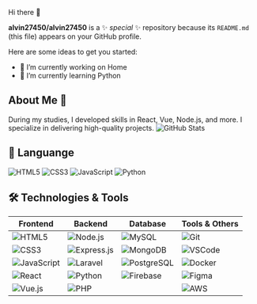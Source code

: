  Hi there 👋


**alvin27450/alvin27450** is a ✨ _special_ ✨ repository because its `README.md` (this file) appears on your GitHub profile.

Here are some ideas to get you started:

- 🔭 I’m currently working on Home
- 🌱 I’m currently learning Python
 ## About Me 👋
During my studies, I developed skills in React, Vue, Node.js, and more. I specialize in delivering high-quality projects.
![GitHub Stats](https://github-readme-stats.vercel.app/api?username=alvin27450&show_icons=true&theme=radical)
## 🚀 Languange
![HTML5](https://img.shields.io/badge/-HTML5-orange?logo=html5&logoColor=white)
![CSS3](https://img.shields.io/badge/-CSS3-blue?logo=css3&logoColor=white)
![JavaScript](https://img.shields.io/badge/-JavaScript-yellow?logo=javascript&logoColor=white)
![Python](https://img.shields.io/badge/Python-3.9-blue?logo=python&logoColor=white)
## 🛠 Technologies & Tools

| **Frontend**                           | **Backend**                      | **Database**                | **Tools & Others**              |
|----------------------------------------|----------------------------------|-----------------------------|----------------------------------|
| ![HTML5](https://img.icons8.com/color/48/000000/html-5.png)  | ![Node.js](https://img.icons8.com/color/48/000000/nodejs.png) | ![MySQL](https://img.icons8.com/fluency/48/000000/mysql-logo.png) | ![Git](https://img.icons8.com/color/48/000000/git.png)          |
| ![CSS3](https://img.icons8.com/color/48/000000/css3.png)     | ![Express.js](https://img.icons8.com/ios/50/000000/express-js.png) | ![MongoDB](https://img.icons8.com/color/48/000000/mongodb.png) | ![VSCode](https://img.icons8.com/color/48/000000/visual-studio-code-2019.png) |
| ![JavaScript](https://img.icons8.com/color/48/000000/javascript.png) | ![Laravel](https://img.icons8.com/fluency/48/000000/laravel.png) | ![PostgreSQL](https://img.icons8.com/color/48/000000/postgreesql.png) | ![Docker](https://img.icons8.com/fluency/48/000000/docker.png)  |
| ![React](https://img.icons8.com/color/48/000000/react-native.png)     | ![Python](https://img.icons8.com/color/48/000000/python.png)       | ![Firebase](https://img.icons8.com/color/48/000000/firebase.png) | ![Figma](https://img.icons8.com/color/48/000000/figma.png)      |
| ![Vue.js](https://img.icons8.com/color/48/000000/vue-js.png)          | ![PHP](https://img.icons8.com/officel/48/000000/php-logo.png)      |                               | ![AWS](https://img.icons8.com/color/48/000000/amazon-web-services.png) |
